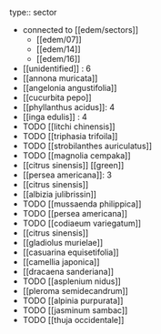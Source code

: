 type:: sector

- connected to [[edem/sectors]]
	- [[edem/07]]
	- [[edem/14]]
	- [[edem/16]]
- [[unidentified]] : 6
- [[annona muricata]]
- [[angelonia angustifolia]]
- [[cucurbita pepo]]
- [[phyllanthus acidus]]: 4
- [[inga edulis]] : 4
- TODO [[litchi chinensis]]
- TODO [[triphasia trifoila]]
- TODO [[strobilanthes auriculatus]]
- TODO [[magnolia cempaka]]
- [[citrus sinensis]] [[green]]
- [[persea americana]]: 3
- [[citrus sinensis]]
- [[albizia julibrissin]]
- TODO [[mussaenda philippica]]
- TODO [[persea americana]]
- TODO [[codiaeum variegatum]]
- [[citrus sinensis]]
- [[gladiolus murielae]]
- [[casuarina equisetifolia]]
- [[camellia japonica]]
- [[dracaena sanderiana]]
- TODO [[asplenium nidus]]
- [[pleroma semidecandrum]]
- TODO [[alpinia purpurata]]
- TODO [[jasminum sambac]]
- TODO [[thuja occidentale]]